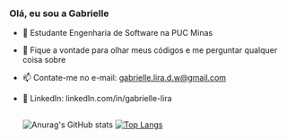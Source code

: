 ### Olá, eu sou a Gabrielle

<!--
**GabiLira/GabiLira** is a ✨ _special_ ✨ repository because its `README.md` (this file) appears on your GitHub profile.

Here are some ideas to get you started:

- 🔭 I’m currently working on ...
- 🌱 I’m currently learning ...
- 👯 I’m looking to collaborate on ...
- 🤔 I’m looking for help with ...
- 💬 Ask me about ...
- 📫 How to reach me: ...
- 😄 Pronouns: ...
- ⚡ Fun fact: ...
-->
- 🌱 Estudante Engenharia de Software na PUC Minas
- 💬 Fique a vontade para olhar meus códigos e me perguntar qualquer coisa sobre
- 📫 Contate-me no e-mail: gabrielle.lira.d.w@gmail.com
- 👔 LinkedIn: linkedIn.com/in/gabrielle-lira

  ##
  ![Anurag's GitHub stats](https://github-readme-stats.vercel.app/api?username=GabiLira&show_icons=true&theme=transparent&hide_rank=true)
  [![Top Langs](https://github-readme-stats.vercel.app/api/top-langs/?username=anuraghazra&layout=donut&theme=transparent)](https://github.com/anuraghazra/github-readme-stats)

  
